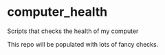 # computer_health
Scripts that checks the health of my computer

This repo will be populated with lots of fancy checks.
